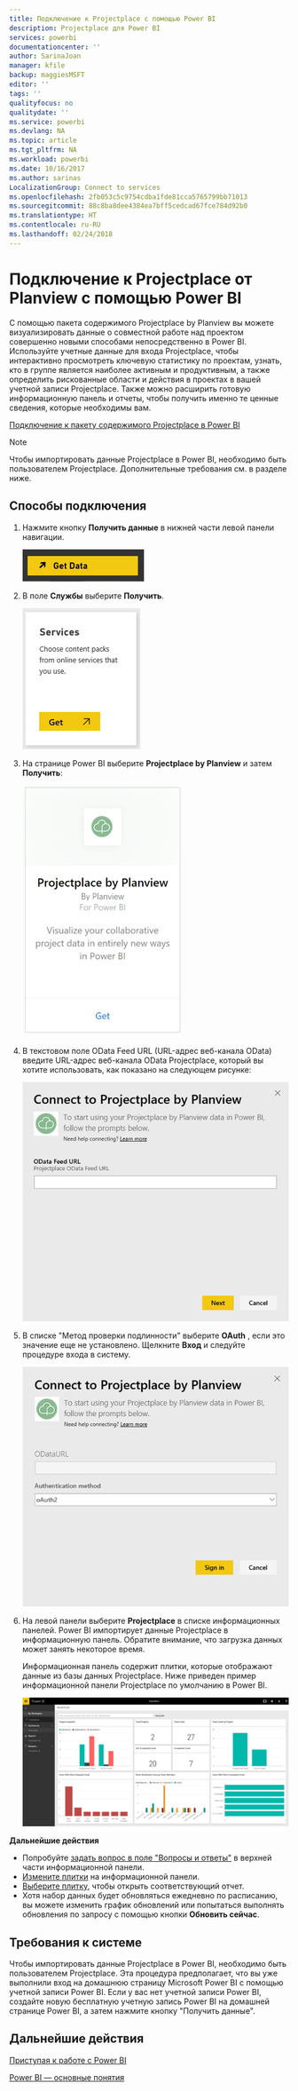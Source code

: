 ```yaml
---
title: Подключение к Projectplace с помощью Power BI
description: Projectplace для Power BI
services: powerbi
documentationcenter: ''
author: SarinaJoan
manager: kfile
backup: maggiesMSFT
editor: ''
tags: ''
qualityfocus: no
qualitydate: ''
ms.service: powerbi
ms.devlang: NA
ms.topic: article
ms.tgt_pltfrm: NA
ms.workload: powerbi
ms.date: 10/16/2017
ms.author: sarinas
LocalizationGroup: Connect to services
ms.openlocfilehash: 2fb053c5c9754cdba1fde81cca5765799bb71013
ms.sourcegitcommit: 88c8ba8dee4384ea7bff5cedcad67fce784d92b0
ms.translationtype: HT
ms.contentlocale: ru-RU
ms.lasthandoff: 02/24/2018
---
```

# <a name="connect-to-projectplace-by-planview-with-power-bi"></a>Подключение к Projectplace от Planview с помощью Power BI
С помощью пакета содержимого Projectplace by Planview вы можете визуализировать данные о совместной работе над проектом совершенно новыми способами непосредственно в Power BI. Используйте учетные данные для входа Projectplace, чтобы интерактивно просмотреть ключевую статистику по проектам, узнать, кто в группе является наиболее активным и продуктивным, а также определить рискованные области и действия в проектах в вашей учетной записи Projectplace. Также можно расширить готовую информационную панель и отчеты, чтобы получить именно те ценные сведения, которые необходимы вам.

[Подключение к пакету содержимого Projectplace в Power BI](https://app.powerbi.com/getdata/services/projectplace)

>[!NOTE]
>Чтобы импортировать данные Projectplace в Power BI, необходимо быть пользователем Projectplace. Дополнительные требования см. в разделе ниже.

## <a name="how-to-connect"></a>Способы подключения
1. Нажмите кнопку **Получить данные** в нижней части левой панели навигации.
   
    ![](media/service-connect-to-projectplace/get.png)
2. В поле **Службы** выберите **Получить**.
   
    ![](media/service-connect-to-projectplace/services.png)
3. На странице Power BI выберите **Projectplace by Planview** и затем **Получить**:  
   
    ![](media/service-connect-to-projectplace/projectplace.png)
4. В текстовом поле OData Feed URL (URL-адрес веб-канала OData) введите URL-адрес веб-канала OData Projectplace, который вы хотите использовать, как показано на следующем рисунке:
   
    ![](media/service-connect-to-projectplace/params.png)
5. В списке "Метод проверки подлинности" выберите **OAuth** , если это значение еще не установлено. Щелкните **Вход** и следуйте процедуре входа в систему.  
   
   ![](media/service-connect-to-projectplace/creds.png)
6. На левой панели выберите **Projectplace** в списке информационных панелей. Power BI импортирует данные Projectplace в информационную панель. Обратите внимание, что загрузка данных может занять некоторое время.  
   
    Информационная панель содержит плитки, которые отображают данные из базы данных Projectplace. Ниже приведен пример информационной панели Projectplace по умолчанию в Power BI.
   
    ![](media/service-connect-to-projectplace/dashboard.png)

**Дальнейшие действия**

* Попробуйте [задать вопрос в поле "Вопросы и ответы"](power-bi-q-and-a.md) в верхней части информационной панели.
* [Измените плитки](service-dashboard-edit-tile.md) на информационной панели.
* [Выберите плитку](service-dashboard-tiles.md), чтобы открыть соответствующий отчет.
* Хотя набор данных будет обновляться ежедневно по расписанию, вы можете изменить график обновлений или попытаться выполнять обновления по запросу с помощью кнопки **Обновить сейчас**.

## <a name="system-requirements"></a>Требования к системе
Чтобы импортировать данные Projectplace в Power BI, необходимо быть пользователем Projectplace. Эта процедура предполагает, что вы уже выполнили вход на домашнюю страницу Microsoft Power BI с помощью учетной записи Power BI. Если у вас нет учетной записи Power BI, создайте новую бесплатную учетную запись Power BI на домашней странице Power BI, а затем нажмите кнопку "Получить данные".

## <a name="next-steps"></a>Дальнейшие действия
[Приступая к работе с Power BI](service-get-started.md)

[Power BI — основные понятия](service-basic-concepts.md)

